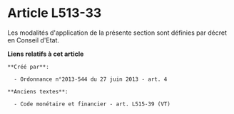 # Article L513-33

Les modalités d'application de la présente section sont définies par décret en Conseil d'Etat.

**Liens relatifs à cet article**

	**Créé par**:

	  - Ordonnance n°2013-544 du 27 juin 2013 - art. 4

	**Anciens textes**:

	  - Code monétaire et financier - art. L515-39 (VT)
